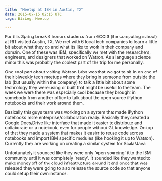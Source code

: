 ```yaml
---
title: "Meetup at IBM in Austin, TX"
date: 2015-05-15 02:15 UTC
tags: BizLeg, Meetup

---
```


For this Spring break 6 honors students from GCCIS (the computing school) at RIT visited Austin, TX. We met with 6 local tech companies to learn a little bit about what they do and what its like to work in their company and domain. One of these was IBM, specifically we met with the researchers, engineers, and designers that worked on Watson. As a language science minor this was probably the coolest part of the trip for me personally.

One cool part about visiting Watson Labs was that we got to sit-in on one of their biweekly tech meetups where they bring in someone from outside the lab (but usually within the company) to talk a little bit about some technology they were using or built that might be useful to the team. The week we were there was especially cool because they brought in somebody from another office to talk about the open source iPython notebooks and their work around them.

Basically this guys team was working on a system that made iPython notebooks more enterprise/collaboration ready. Basically they created a Google Docs/Drive like interface that made it easier to distribute and collaborate on a notebook, even for people without Git knowledge. On top of that they made a system that makes it easier to reuse code across notebooks and import IBM specific modules (like hooking it up to Watson). Currently they are working on creating a similar system for Scala/Java.

Unfortunately it sounded like they were only 'open sourcing' it to the IBM community until it was completely 'ready'. It sounded like they wanted to make money off of the cloud infrastructure around it and once that was released they were going to also release the source code so that anyone could setup their own instance.
